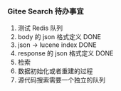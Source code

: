 ### Gitee Search 待办事宜

1. 测试 Redis 队列
2. body 的 json 格式定义         DONE
3. json -> lucene index        DONE
4. response 的 json 格式定义     DONE
5. 检索
6. 数据初始化或者重建的过程
7. 源代码搜索需要一个独立的队列